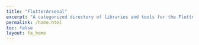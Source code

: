 ```yaml
---
title: "FlutterArsenal"
excerpt: "A categorized directory of libraries and tools for the Flutter SDK."
permalink: /home.html
toc: false
layout: fa_home
---
```

